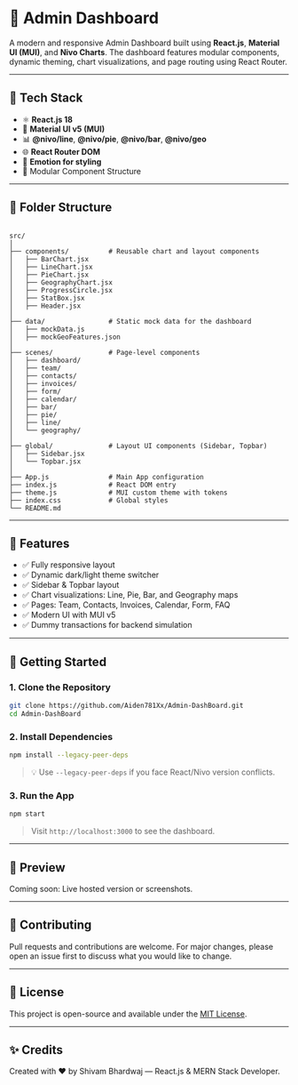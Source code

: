 # 🚀 Admin Dashboard

A modern and responsive Admin Dashboard built using **React.js**, **Material UI (MUI)**, and **Nivo Charts**. The dashboard features modular components, dynamic theming, chart visualizations, and page routing using React Router.

---

## 🔧 Tech Stack

- ⚛️ **React.js 18**
- 🎨 **Material UI v5 (MUI)**
- 📊 **@nivo/line**, **@nivo/pie**, **@nivo/bar**, **@nivo/geo**
- 🌐 **React Router DOM**
- 💅 **Emotion for styling**
- 📁 Modular Component Structure

---

## 📁 Folder Structure

```

src/
│
├── components/          # Reusable chart and layout components
│   ├── BarChart.jsx
│   ├── LineChart.jsx
│   ├── PieChart.jsx
│   ├── GeographyChart.jsx
│   ├── ProgressCircle.jsx
│   ├── StatBox.jsx
│   ├── Header.jsx
│
├── data/                # Static mock data for the dashboard
│   ├── mockData.js
│   ├── mockGeoFeatures.json
│
├── scenes/              # Page-level components
│   ├── dashboard/
│   ├── team/
│   ├── contacts/
│   ├── invoices/
│   ├── form/
│   ├── calendar/
│   ├── bar/
│   ├── pie/
│   ├── line/
│   └── geography/
│
├── global/              # Layout UI components (Sidebar, Topbar)
│   ├── Sidebar.jsx
│   └── Topbar.jsx
│
├── App.js               # Main App configuration
├── index.js             # React DOM entry
├── theme.js             # MUI custom theme with tokens
├── index.css            # Global styles
└── README.md

````

---

## 📸 Features

- ✅ Fully responsive layout
- ✅ Dynamic dark/light theme switcher
- ✅ Sidebar & Topbar layout
- ✅ Chart visualizations: Line, Pie, Bar, and Geography maps
- ✅ Pages: Team, Contacts, Invoices, Calendar, Form, FAQ
- ✅ Modern UI with MUI v5
- ✅ Dummy transactions for backend simulation

---

## 🚀 Getting Started

### 1. Clone the Repository

```bash
git clone https://github.com/Aiden781Xx/Admin-DashBoard.git
cd Admin-DashBoard
````

### 2. Install Dependencies

```bash
npm install --legacy-peer-deps
```

> 💡 Use `--legacy-peer-deps` if you face React/Nivo version conflicts.

### 3. Run the App

```bash
npm start
```

> Visit `http://localhost:3000` to see the dashboard.

---

## 🧪 Preview

Coming soon: Live hosted version or screenshots.

---

## 🤝 Contributing

Pull requests and contributions are welcome. For major changes, please open an issue first to discuss what you would like to change.

---

## 📜 License

This project is open-source and available under the [MIT License](LICENSE).

---

## ✨ Credits

Created with ❤️ by Shivam Bhardwaj — React.js & MERN Stack Developer.

 

